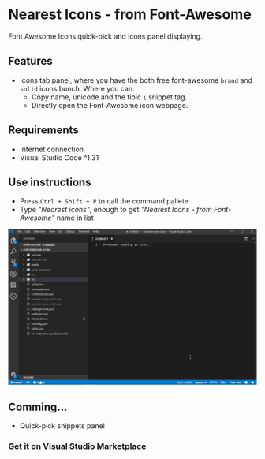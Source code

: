 # Nearest Icons - from Font-Awesome

Font Awesome Icons quick-pick and icons panel displaying.

## Features

 - Icons tab panel, where you have the both free font-awesome `brand` and `solid` icons bunch. Where you can:
   - Copy name, unicode and the tipic `i` snippet tag.
   - Directly open the Font-Awesome icon webpage.

## Requirements

 - Internet connection
 - Visual Studio Code ^1.31

## Use instructions

 - Press `Ctrl + Shift + P` to call the command pallete 
 - Type *"Nearest icons"*, enough to get *"Nearest Icons - from Font-Awesome"* name in list

![alt text](./media/demo.gif "Demo gif")

## Comming...

 - Quick-pick snippets panel

### Get it on [Visual Studio Marketplace](https://marketplace.visualstudio.com/items?itemName=abax.nearest-icons)
